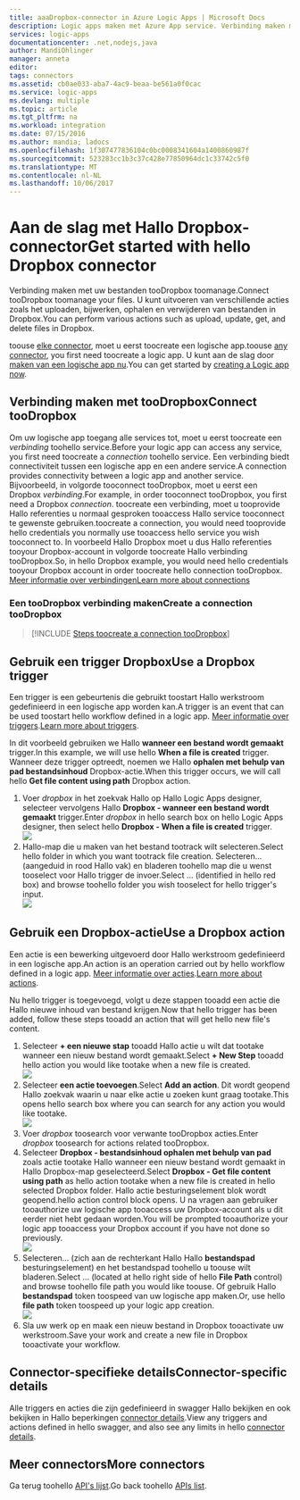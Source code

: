 ```yaml
---
title: aaaDropbox-connector in Azure Logic Apps | Microsoft Docs
description: Logic apps maken met Azure App service. Verbinding maken met uw bestanden tooDropbox toomanage. U kunt uitvoeren van verschillende acties zoals het uploaden, bijwerken, ophalen en verwijderen van bestanden in Dropbox.
services: logic-apps
documentationcenter: .net,nodejs,java
author: MandiOhlinger
manager: anneta
editor: 
tags: connectors
ms.assetid: cb0ae033-aba7-4ac9-beaa-be561a0f0cac
ms.service: logic-apps
ms.devlang: multiple
ms.topic: article
ms.tgt_pltfrm: na
ms.workload: integration
ms.date: 07/15/2016
ms.author: mandia; ladocs
ms.openlocfilehash: 1f307477836104c0bc0008341604a1400860987f
ms.sourcegitcommit: 523283cc1b3c37c428e77850964dc1c33742c5f0
ms.translationtype: MT
ms.contentlocale: nl-NL
ms.lasthandoff: 10/06/2017
---
```

# <a name="get-started-with-hello-dropbox-connector"></a><span data-ttu-id="f1b89-105">Aan de slag met Hallo Dropbox-connector</span><span class="sxs-lookup"><span data-stu-id="f1b89-105">Get started with hello Dropbox connector</span></span>
<span data-ttu-id="f1b89-106">Verbinding maken met uw bestanden tooDropbox toomanage.</span><span class="sxs-lookup"><span data-stu-id="f1b89-106">Connect tooDropbox toomanage your files.</span></span> <span data-ttu-id="f1b89-107">U kunt uitvoeren van verschillende acties zoals het uploaden, bijwerken, ophalen en verwijderen van bestanden in Dropbox.</span><span class="sxs-lookup"><span data-stu-id="f1b89-107">You can perform various actions such as upload, update, get, and delete files in Dropbox.</span></span>

<span data-ttu-id="f1b89-108">toouse [elke connector](apis-list.md), moet u eerst toocreate een logische app.</span><span class="sxs-lookup"><span data-stu-id="f1b89-108">toouse [any connector](apis-list.md), you first need toocreate a logic app.</span></span> <span data-ttu-id="f1b89-109">U kunt aan de slag door [maken van een logische app nu](../logic-apps/logic-apps-create-a-logic-app.md).</span><span class="sxs-lookup"><span data-stu-id="f1b89-109">You can get started by [creating a Logic app now](../logic-apps/logic-apps-create-a-logic-app.md).</span></span>

## <a name="connect-toodropbox"></a><span data-ttu-id="f1b89-110">Verbinding maken met tooDropbox</span><span class="sxs-lookup"><span data-stu-id="f1b89-110">Connect tooDropbox</span></span>
<span data-ttu-id="f1b89-111">Om uw logische app toegang alle services tot, moet u eerst toocreate een *verbinding* toohello service.</span><span class="sxs-lookup"><span data-stu-id="f1b89-111">Before your logic app can access any service, you first need toocreate a *connection* toohello service.</span></span> <span data-ttu-id="f1b89-112">Een verbinding biedt connectiviteit tussen een logische app en een andere service.</span><span class="sxs-lookup"><span data-stu-id="f1b89-112">A connection provides connectivity between a logic app and another service.</span></span> <span data-ttu-id="f1b89-113">Bijvoorbeeld, in volgorde tooconnect tooDropbox, moet u eerst een Dropbox *verbinding*.</span><span class="sxs-lookup"><span data-stu-id="f1b89-113">For example, in order tooconnect tooDropbox, you first need a Dropbox *connection*.</span></span> <span data-ttu-id="f1b89-114">toocreate een verbinding, moet u tooprovide Hallo referenties u normaal gesproken tooaccess Hallo service tooconnect te gewenste gebruiken.</span><span class="sxs-lookup"><span data-stu-id="f1b89-114">toocreate a connection, you would need tooprovide hello credentials you normally use tooaccess hello service you wish tooconnect to.</span></span> <span data-ttu-id="f1b89-115">In voorbeeld Hallo Dropbox moet u dus Hallo referenties tooyour Dropbox-account in volgorde toocreate Hallo verbinding tooDropbox.</span><span class="sxs-lookup"><span data-stu-id="f1b89-115">So, in hello Dropbox example, you would need hello credentials tooyour Dropbox account in order toocreate hello connection tooDropbox.</span></span> [<span data-ttu-id="f1b89-116">Meer informatie over verbindingen</span><span class="sxs-lookup"><span data-stu-id="f1b89-116">Learn more about connections</span></span>]()

### <a name="create-a-connection-toodropbox"></a><span data-ttu-id="f1b89-117">Een tooDropbox verbinding maken</span><span class="sxs-lookup"><span data-stu-id="f1b89-117">Create a connection tooDropbox</span></span>
> [!INCLUDE [Steps toocreate a connection tooDropbox](../../includes/connectors-create-api-dropbox.md)]
> 
> 

## <a name="use-a-dropbox-trigger"></a><span data-ttu-id="f1b89-118">Gebruik een trigger Dropbox</span><span class="sxs-lookup"><span data-stu-id="f1b89-118">Use a Dropbox trigger</span></span>
<span data-ttu-id="f1b89-119">Een trigger is een gebeurtenis die gebruikt toostart Hallo werkstroom gedefinieerd in een logische app worden kan.</span><span class="sxs-lookup"><span data-stu-id="f1b89-119">A trigger is an event that can be used toostart hello workflow defined in a logic app.</span></span> <span data-ttu-id="f1b89-120">[Meer informatie over triggers](../logic-apps/logic-apps-what-are-logic-apps.md#logic-app-concepts).</span><span class="sxs-lookup"><span data-stu-id="f1b89-120">[Learn more about triggers](../logic-apps/logic-apps-what-are-logic-apps.md#logic-app-concepts).</span></span>

<span data-ttu-id="f1b89-121">In dit voorbeeld gebruiken we Hallo **wanneer een bestand wordt gemaakt** trigger.</span><span class="sxs-lookup"><span data-stu-id="f1b89-121">In this example, we will use hello **When a file is created** trigger.</span></span> <span data-ttu-id="f1b89-122">Wanneer deze trigger optreedt, noemen we Hallo **ophalen met behulp van pad bestandsinhoud** Dropbox-actie.</span><span class="sxs-lookup"><span data-stu-id="f1b89-122">When this trigger occurs, we will call hello **Get file content using path** Dropbox action.</span></span> 

1. <span data-ttu-id="f1b89-123">Voer *dropbox* in het zoekvak Hallo op Hallo Logic Apps designer, selecteer vervolgens Hallo **Dropbox - wanneer een bestand wordt gemaakt** trigger.</span><span class="sxs-lookup"><span data-stu-id="f1b89-123">Enter *dropbox* in hello search box on hello Logic Apps designer, then select hello **Dropbox - When a file is created** trigger.</span></span>      
   ![](../../includes/media/connectors-create-api-dropbox/using-dropbox-trigger.PNG)  
2. <span data-ttu-id="f1b89-124">Hallo-map die u maken van het bestand tootrack wilt selecteren.</span><span class="sxs-lookup"><span data-stu-id="f1b89-124">Select hello folder in which you want tootrack file creation.</span></span> <span data-ttu-id="f1b89-125">Selecteren... (aangeduid in rood Hallo vak) en bladeren toohello map die u wenst tooselect voor Hallo trigger de invoer.</span><span class="sxs-lookup"><span data-stu-id="f1b89-125">Select ... (identified in hello red box) and browse toohello folder you wish tooselect for hello trigger's input.</span></span>  
   ![](../../includes/media/connectors-create-api-dropbox/using-dropbox-trigger-2.PNG)  

## <a name="use-a-dropbox-action"></a><span data-ttu-id="f1b89-126">Gebruik een Dropbox-actie</span><span class="sxs-lookup"><span data-stu-id="f1b89-126">Use a Dropbox action</span></span>
<span data-ttu-id="f1b89-127">Een actie is een bewerking uitgevoerd door Hallo werkstroom gedefinieerd in een logische app.</span><span class="sxs-lookup"><span data-stu-id="f1b89-127">An action is an operation carried out by hello workflow defined in a logic app.</span></span> <span data-ttu-id="f1b89-128">[Meer informatie over acties](../logic-apps/logic-apps-what-are-logic-apps.md#logic-app-concepts).</span><span class="sxs-lookup"><span data-stu-id="f1b89-128">[Learn more about actions](../logic-apps/logic-apps-what-are-logic-apps.md#logic-app-concepts).</span></span>

<span data-ttu-id="f1b89-129">Nu hello trigger is toegevoegd, volgt u deze stappen tooadd een actie die Hallo nieuwe inhoud van bestand krijgen.</span><span class="sxs-lookup"><span data-stu-id="f1b89-129">Now that hello trigger has been added, follow these steps tooadd an action that will get hello new file's content.</span></span>

1. <span data-ttu-id="f1b89-130">Selecteer **+ een nieuwe stap** tooadd Hallo actie u wilt dat tootake wanneer een nieuw bestand wordt gemaakt.</span><span class="sxs-lookup"><span data-stu-id="f1b89-130">Select **+ New Step** tooadd hello action you would like tootake when a new file is created.</span></span>  
   ![](../../includes/media/connectors-create-api-dropbox/using-dropbox-action.PNG)
2. <span data-ttu-id="f1b89-131">Selecteer **een actie toevoegen**.</span><span class="sxs-lookup"><span data-stu-id="f1b89-131">Select **Add an action**.</span></span> <span data-ttu-id="f1b89-132">Dit wordt geopend Hallo zoekvak waarin u naar elke actie u zoeken kunt graag tootake.</span><span class="sxs-lookup"><span data-stu-id="f1b89-132">This opens hello search box where you can search for any action you would like tootake.</span></span>  
   ![](../../includes/media/connectors-create-api-dropbox/using-dropbox-action-2.PNG)
3. <span data-ttu-id="f1b89-133">Voer *dropbox* toosearch voor verwante tooDropbox acties.</span><span class="sxs-lookup"><span data-stu-id="f1b89-133">Enter *dropbox* toosearch for actions related tooDropbox.</span></span>  
4. <span data-ttu-id="f1b89-134">Selecteer **Dropbox - bestandsinhoud ophalen met behulp van pad** zoals actie tootake Hallo wanneer een nieuw bestand wordt gemaakt in Hallo Dropbox-map geselecteerd.</span><span class="sxs-lookup"><span data-stu-id="f1b89-134">Select **Dropbox - Get file content using path** as hello action tootake when a new file is created in hello selected Dropbox folder.</span></span> <span data-ttu-id="f1b89-135">Hallo actie besturingselement blok wordt geopend.</span><span class="sxs-lookup"><span data-stu-id="f1b89-135">hello action control block opens.</span></span> <span data-ttu-id="f1b89-136">U na vragen aan gebruiker tooauthorize uw logische app tooaccess uw Dropbox-account als u dit eerder niet hebt gedaan worden.</span><span class="sxs-lookup"><span data-stu-id="f1b89-136">You will be prompted tooauthorize your logic app tooaccess your Dropbox account if you have not done so previously.</span></span>  
   ![](../../includes/media/connectors-create-api-dropbox/using-dropbox-action-3.PNG)  
5. <span data-ttu-id="f1b89-137">Selecteren... (zich aan de rechterkant Hallo Hallo **bestandspad** besturingselement) en het bestandspad toohello u toouse wilt bladeren.</span><span class="sxs-lookup"><span data-stu-id="f1b89-137">Select ... (located at hello right side of hello **File Path** control) and browse toohello file path you would like toouse.</span></span> <span data-ttu-id="f1b89-138">Of gebruik Hallo **bestandspad** token toospeed van uw logische app maken.</span><span class="sxs-lookup"><span data-stu-id="f1b89-138">Or, use hello **file path** token toospeed up your logic app creation.</span></span>  
   ![](../../includes/media/connectors-create-api-dropbox/using-dropbox-action-4.PNG)  
6. <span data-ttu-id="f1b89-139">Sla uw werk op en maak een nieuw bestand in Dropbox tooactivate uw werkstroom.</span><span class="sxs-lookup"><span data-stu-id="f1b89-139">Save your work and create a new file in Dropbox tooactivate your workflow.</span></span>  

## <a name="connector-specific-details"></a><span data-ttu-id="f1b89-140">Connector-specifieke details</span><span class="sxs-lookup"><span data-stu-id="f1b89-140">Connector-specific details</span></span>

<span data-ttu-id="f1b89-141">Alle triggers en acties die zijn gedefinieerd in swagger Hallo bekijken en ook bekijken in Hallo beperkingen [connector details](/connectors/dropbox/).</span><span class="sxs-lookup"><span data-stu-id="f1b89-141">View any triggers and actions defined in hello swagger, and also see any limits in hello [connector details](/connectors/dropbox/).</span></span>

## <a name="more-connectors"></a><span data-ttu-id="f1b89-142">Meer connectors</span><span class="sxs-lookup"><span data-stu-id="f1b89-142">More connectors</span></span>
<span data-ttu-id="f1b89-143">Ga terug toohello [API's lijst](apis-list.md).</span><span class="sxs-lookup"><span data-stu-id="f1b89-143">Go back toohello [APIs list](apis-list.md).</span></span>
